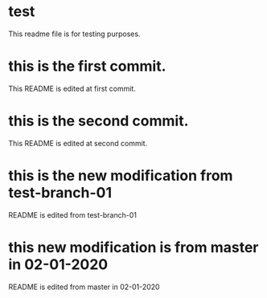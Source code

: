 # test

This readme file is for testing purposes.

# this is the first commit.

This README is edited at first commit.

# this is the second commit.

This README is edited at second commit.

# this is the new modification from test-branch-01

README is edited from test-branch-01

# this new modification is from master in 02-01-2020

README is edited from master in 02-01-2020
